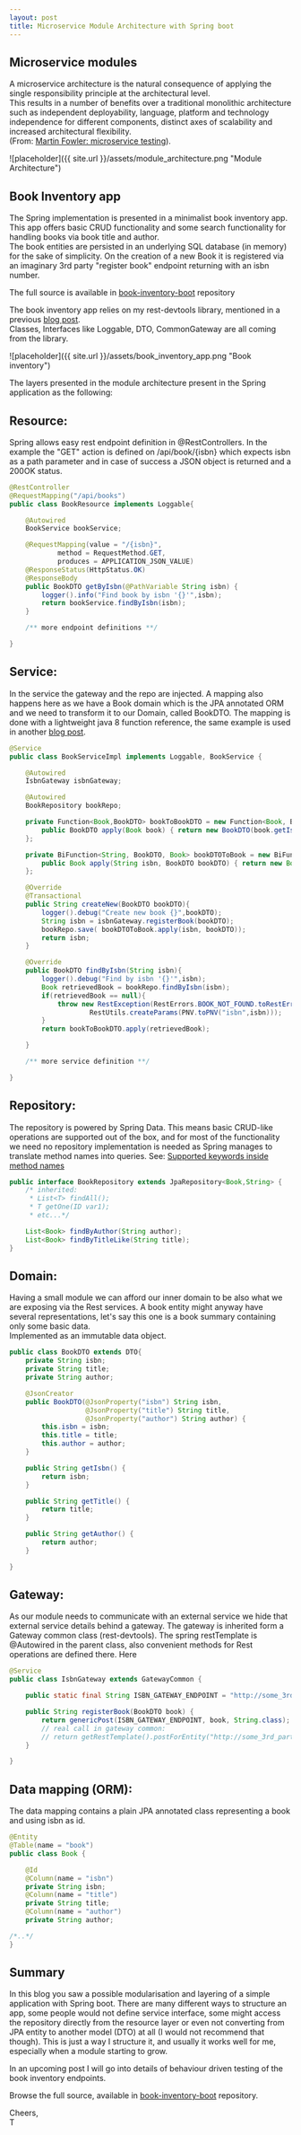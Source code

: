 ```yaml
---
layout: post
title: Microservice Module Architecture with Spring boot
---
```


## Microservice modules

A microservice architecture is the natural consequence of applying the single responsibility principle at the architectural level.<br/>
This results in a number of benefits over a traditional monolithic architecture such as independent deployability,
language, platform and technology independence for different components, distinct axes of scalability
and increased architectural flexibility.<br/>
(From: <a href="http://www.martinfowler.com/articles/microservice-testing/#definition" target="_blank">Martin Fowler:    microservice testing</a>).

![placeholder]({{ site.url }}/assets/module_architecture.png "Module Architecture")

## Book Inventory app
The Spring implementation is presented in a minimalist book inventory app.
This app offers basic CRUD functionality and some search functionality for handling books via book title and author.<br/>
The book entities are persisted in an underlying SQL database (in memory) for the sake of simplicity.
On the creation of a new Book it is registered via an imaginary 3rd party "register book" endpoint returning with an isbn number.

The full source is available in <a href="https://github.com/tamaslang/book-inventory-boot" target="_blank">book-inventory-boot</a> repository

The book inventory app relies on my rest-devtools library,
mentioned in a previous <a href="2015/02/16/rest-devtools-introduction/" target="_blank">blog post</a>.<br/>
Classes, Interfaces like Loggable, DTO, CommonGateway are all coming from the library.

![placeholder]({{ site.url }}/assets/book_inventory_app.png "Book inventory")

The layers presented in the module architecture present in the Spring application as the following:

## Resource:
Spring allows easy rest endpoint definition in @RestControllers.
In the example the "GET" action is defined on /api/book/{isbn} which expects isbn as a path parameter and in case of success a JSON object is returned and a 200OK status.

```java
@RestController
@RequestMapping("/api/books")
public class BookResource implements Loggable{

    @Autowired
    BookService bookService;

    @RequestMapping(value = "/{isbn}",
            method = RequestMethod.GET,
            produces = APPLICATION_JSON_VALUE)
    @ResponseStatus(HttpStatus.OK)
    @ResponseBody
    public BookDTO getByIsbn(@PathVariable String isbn) {
        logger().info("Find book by isbn '{}'",isbn);
        return bookService.findByIsbn(isbn);
    }

    /** more endpoint definitions **/

}
```

## Service:
In the service the gateway and the repo are injected.
A mapping also happens here as we have a Book domain which is the JPA annotated ORM and we need to transform it to our Domain, called BookDTO.
The mapping is done with a lightweight java 8 function reference,
the same example is used in another <a href="/2015/02/19/model-mapping-with_java8/" target="_blank">blog post</a>.

```java
@Service
public class BookServiceImpl implements Loggable, BookService {

    @Autowired
    IsbnGateway isbnGateway;

    @Autowired
    BookRepository bookRepo;

    private Function<Book,BookDTO> bookToBookDTO = new Function<Book, BookDTO>() {
        public BookDTO apply(Book book) { return new BookDTO(book.getIsbn(), book.getTitle(),book.getAuthor());}
    };

    private BiFunction<String, BookDTO, Book> bookDTOToBook = new BiFunction<String, BookDTO, Book>() {
        public Book apply(String isbn, BookDTO bookDTO) { return new Book(isbn,bookDTO.getTitle(),bookDTO.getAuthor());}
    };

    @Override
    @Transactional
    public String createNew(BookDTO bookDTO){
        logger().debug("Create new book {}",bookDTO);
        String isbn = isbnGateway.registerBook(bookDTO);
        bookRepo.save( bookDTOToBook.apply(isbn, bookDTO));
        return isbn;
    }

    @Override
    public BookDTO findByIsbn(String isbn){
        logger().debug("Find by isbn '{}'",isbn);
        Book retrievedBook = bookRepo.findByIsbn(isbn);
        if(retrievedBook == null){
            throw new RestException(RestErrors.BOOK_NOT_FOUND.toRestError(),
                    RestUtils.createParams(PNV.toPNV("isbn",isbn)));
        }
        return bookToBookDTO.apply(retrievedBook);

    }

    /** more service definition **/

}
```

## Repository:
The repository is powered by Spring Data. This means basic CRUD-like operations are supported out of the box,
and for most of the functionality we need no repository implementation is needed as Spring manages to translate method names into queries.
See: <a href="http://docs.spring.io/spring-data/jpa/docs/current/reference/html/#jpa.query-methods.query-creation" target="_blank">Supported keywords inside method names</a>

```java
public interface BookRepository extends JpaRepository<Book,String> {
    /* inherited:
     * List<T> findAll();
     * T getOne(ID var1);
     * etc...*/

    List<Book> findByAuthor(String author);
    List<Book> findByTitleLike(String title);
}
```

## Domain:
Having a small module we can afford our inner domain to be also what we are exposing via the Rest services.
A book entity might anyway have several representations, let's say this one is a book summary containing only some basic data.<br/>
Implemented as an immutable data object.

```java
public class BookDTO extends DTO{
    private String isbn;
    private String title;
    private String author;

    @JsonCreator
    public BookDTO(@JsonProperty("isbn") String isbn,
                   @JsonProperty("title") String title,
                   @JsonProperty("author") String author) {
        this.isbn = isbn;
        this.title = title;
        this.author = author;
    }

    public String getIsbn() {
        return isbn;
    }

    public String getTitle() {
        return title;
    }

    public String getAuthor() {
        return author;
    }

}
```

## Gateway:
As our module needs to communicate with an external service we hide that external service details behind a gateway.
The gateway is inherited form a Gateway common class (rest-devtools). The spring restTemplate is @Autowired in the parent class,
also convenient methods for Rest operations are defined there.
Here

```java
@Service
public class IsbnGateway extends GatewayCommon {

    public static final String ISBN_GATEWAY_ENDPOINT = "http://some_3rd_party_org/api/register";

    public String registerBook(BookDTO book) {
        return genericPost(ISBN_GATEWAY_ENDPOINT, book, String.class);
        // real call in gateway common:
        // return getRestTemplate().postForEntity("http://some_3rd_party_org/api/register", book, String.class);
    }

}
```

## Data mapping (ORM):
The data mapping contains a plain JPA annotated class representing a book and using isbn as id.

```java
@Entity
@Table(name = "book")
public class Book {

    @Id
    @Column(name = "isbn")
    private String isbn;
    @Column(name = "title")
    private String title;
    @Column(name = "author")
    private String author;

/*..*/
}
```


## Summary
In this blog you saw a possible modularisation and layering of a simple application with Spring boot.
There are many different ways to structure an app, some people would not define service interface,
some might access the repository directly from the resource layer
or even not converting from JPA entity to another model (DTO) at all (I would not recommend that though).
This is just a way I structure it, and usually it works well for me, especially when a module starting to grow.

In an upcoming post I will go into details of behaviour driven testing of the book inventory endpoints.

Browse the full source, available in <a href="https://github.com/tamaslang/book-inventory-boot" target="_blank">book-inventory-boot</a> repository.

Cheers,<br/>
T